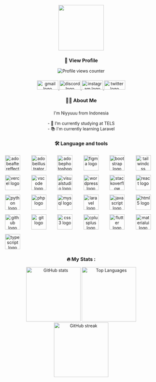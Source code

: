 

<div align="center">
  <img height="150" src="https://i.postimg.cc/BQ8GBXcB/Vector.png"  />
</div>
<h3 align="center">👀 View Profile</h3>

<div align="center">
  <img src="https://komarev.com/ghpvc/?username=niyyuuu&label=Profile%20views&color=0e75b6&style=flat" alt="Profile views counter" />
</div>

###

<div align="center">
  <a href="niyyuuuu@gmail.com" target="_blank">
    <img src="https://raw.githubusercontent.com/maurodesouza/profile-readme-generator/master/src/assets/icons/social/gmail/default.svg" width="70" height="30" alt="gmail logo"  />
  </a>
  <a href="discordapp.com/users/692400093525049396" target="_blank">
    <img src="https://raw.githubusercontent.com/maurodesouza/profile-readme-generator/master/src/assets/icons/social/discord/default.svg" width="70" height="30" alt="discord logo"  />
  </a>
  <a href="https://instagram.com/niyyuuuu" target="_blank">
    <img src="https://raw.githubusercontent.com/maurodesouza/profile-readme-generator/master/src/assets/icons/social/instagram/default.svg" width="70" height="30" alt="instagram logo"  />
  </a>
  <a href="https://twitter.com/Niyyuuuuu" target="_blank">
    <img src="https://raw.githubusercontent.com/maurodesouza/profile-readme-generator/master/src/assets/icons/social/twitter/default.svg" width="70" height="30" alt="twitter logo"  />
  </a>
</div>

###




<h3 align="center">👩‍💻  About Me</h3>

###

<p align="center">I'm Niyyuuu from Indonesia<br><br>- 🔭 I’m currently studying at TELS<br>- 📚 I'm currently learning Laravel</p>


###

<h3 align="center">🛠 Language and tools</h3>

###

<div align="center" style="display: grid; grid-template-columns: repeat(auto-fit, minmax(60px, 1fr)); gap: 15px; max-width: 600px; margin: auto;">
  <img src="https://skillicons.dev/icons?i=ae" height="50" alt="adobeaftereffects logo" />
  <img src="https://skillicons.dev/icons?i=ai" height="50" alt="adobeillustrator logo" />
  <img src="https://skillicons.dev/icons?i=ps" height="50" alt="adobephotoshop logo" />
  <img src="https://skillicons.dev/icons?i=figma" height="50" alt="figma logo" />
  <img src="https://skillicons.dev/icons?i=bootstrap" height="50" alt="bootstrap logo" />
  <img src="https://skillicons.dev/icons?i=tailwind" height="50" alt="tailwindcss logo" />
  <img src="https://skillicons.dev/icons?i=vercel" height="50" alt="vercel logo" />
  <img src="https://skillicons.dev/icons?i=vscode" height="50" alt="vscode logo" />
  <img src="https://skillicons.dev/icons?i=visualstudio" height="50" alt="visualstudio logo" />
  <img src="https://skillicons.dev/icons?i=wordpress" height="50" alt="wordpress logo" />
  <img src="https://skillicons.dev/icons?i=stackoverflow" height="50" alt="stackoverflow logo" />
  <img src="https://skillicons.dev/icons?i=react" height="50" alt="react logo" />
  <img src="https://skillicons.dev/icons?i=py" height="50" alt="python logo" />
  <img src="https://skillicons.dev/icons?i=php" height="50" alt="php logo" />
  <img src="https://skillicons.dev/icons?i=mysql" height="50" alt="mysql logo" />
  <img src="https://skillicons.dev/icons?i=laravel" height="50" alt="laravel logo" />
  <img src="https://skillicons.dev/icons?i=js" height="50" alt="javascript logo" />
  <img src="https://skillicons.dev/icons?i=html" height="50" alt="html5 logo" />
  <img src="https://skillicons.dev/icons?i=github" height="50" alt="github logo" />
  <img src="https://skillicons.dev/icons?i=git" height="50" alt="git logo" />
  <img src="https://skillicons.dev/icons?i=css" height="50" alt="css3 logo" />
  <img src="https://skillicons.dev/icons?i=cpp" height="50" alt="cplusplus logo" />
  <img src="https://skillicons.dev/icons?i=flutter" height="50" alt="flutter logo" />
  <img src="https://skillicons.dev/icons?i=materialui" height="50" alt="materialui logo" />
  <img src="https://skillicons.dev/icons?i=ts" height="50" alt="typescript logo" />
</div>

###

<h3 align="center">🔥 My Stats :</h3>

<div align="center">
  <img src="https://github-readme-stats.vercel.app/api?username=niyyuuu&show_icons=true&theme=radical" height="180" alt="GitHub stats" />
  <img src="https://github-readme-stats.vercel.app/api/top-langs/?username=niyyuuu&layout=compact&theme=radical" height="180" alt="Top Languages" />
  <img src="https://streak-stats.demolab.com/?user=niyyuuu&theme=radical" height="180" alt="GitHub streak" />
</div>





